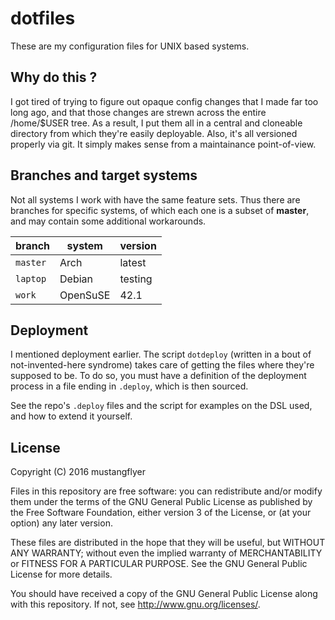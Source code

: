 # dotfiles

These are my configuration files for UNIX based systems.


## Why do this ?

I got tired of trying to figure out opaque config changes
that I made far too long ago, and that those changes are
strewn across the entire /home/$USER tree. As a result,
I put them all in a central and cloneable directory from 
which they're easily deployable. Also, it's all versioned
properly via git. It simply makes sense from a maintainance
point-of-view.


## Branches and target systems

Not all systems I work with have the same feature sets. Thus
there are branches for specific systems, of which each one
is a subset of **master**, and may contain some additional
workarounds.

| branch   | system   | version |
| -------- | -------- | ------- |
| `master` | Arch     | latest  |
| `laptop` | Debian   | testing |
| `work`   | OpenSuSE | 42.1    |


## Deployment

I mentioned deployment earlier.  The script `dotdeploy`
(written in a bout of not-invented-here syndrome) takes care
of getting the files where they're supposed to be. To do so,
you must have a definition of the deployment process in a
file ending in `.deploy`, which is then sourced.

See the repo's `.deploy` files and the script for examples
on the DSL used, and how to extend it yourself.


## License

Copyright (C) 2016 mustangflyer

Files in this repository are free software: you can
redistribute and/or modify them under the terms of the GNU
General Public License as published by the Free Software
Foundation, either version 3 of the License, or (at your
option) any later version.

These files are distributed in the hope that they will be
useful, but WITHOUT ANY WARRANTY; without even the implied
warranty of MERCHANTABILITY or FITNESS FOR A PARTICULAR
PURPOSE.  See the GNU General Public License for more
details.

You should have received a copy of the GNU General Public
License along with this repository. If not, see
<http://www.gnu.org/licenses/>.
